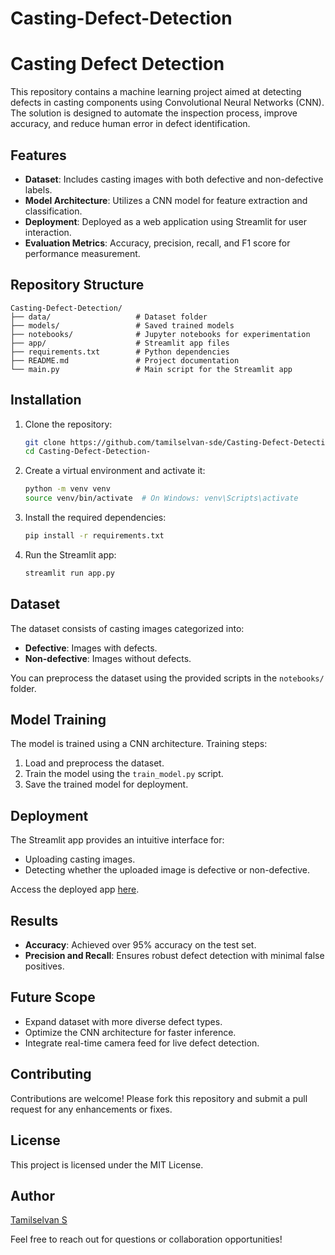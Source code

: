 # Casting-Defect-Detection

# Casting Defect Detection

This repository contains a machine learning project aimed at detecting defects in casting components using Convolutional Neural Networks (CNN). The solution is designed to automate the inspection process, improve accuracy, and reduce human error in defect identification.

## Features
- **Dataset**: Includes casting images with both defective and non-defective labels.
- **Model Architecture**: Utilizes a CNN model for feature extraction and classification.
- **Deployment**: Deployed as a web application using Streamlit for user interaction.
- **Evaluation Metrics**: Accuracy, precision, recall, and F1 score for performance measurement.

## Repository Structure
```
Casting-Defect-Detection/
├── data/                   # Dataset folder
├── models/                 # Saved trained models
├── notebooks/              # Jupyter notebooks for experimentation
├── app/                    # Streamlit app files
├── requirements.txt        # Python dependencies
├── README.md               # Project documentation
└── main.py                 # Main script for the Streamlit app
```

## Installation

1. Clone the repository:
   ```bash
   git clone https://github.com/tamilselvan-sde/Casting-Defect-Detection-
   cd Casting-Defect-Detection-
   ```

2. Create a virtual environment and activate it:
   ```bash
   python -m venv venv
   source venv/bin/activate  # On Windows: venv\Scripts\activate
   ```

3. Install the required dependencies:
   ```bash
   pip install -r requirements.txt
   ```

4. Run the Streamlit app:
   ```bash
   streamlit run app.py
   ```

## Dataset
The dataset consists of casting images categorized into:
- **Defective**: Images with defects.
- **Non-defective**: Images without defects.

You can preprocess the dataset using the provided scripts in the `notebooks/` folder.

## Model Training
The model is trained using a CNN architecture. Training steps:
1. Load and preprocess the dataset.
2. Train the model using the `train_model.py` script.
3. Save the trained model for deployment.

## Deployment
The Streamlit app provides an intuitive interface for:
- Uploading casting images.
- Detecting whether the uploaded image is defective or non-defective.

Access the deployed app [here](https://tamilselvan-sde.streamlit.app/).

## Results
- **Accuracy**: Achieved over 95% accuracy on the test set.
- **Precision and Recall**: Ensures robust defect detection with minimal false positives.

## Future Scope
- Expand dataset with more diverse defect types.
- Optimize the CNN architecture for faster inference.
- Integrate real-time camera feed for live defect detection.

## Contributing
Contributions are welcome! Please fork this repository and submit a pull request for any enhancements or fixes.

## License
This project is licensed under the MIT License.

## Author
[Tamilselvan S](https://github.com/tamilselvan-sde)

Feel free to reach out for questions or collaboration opportunities!
